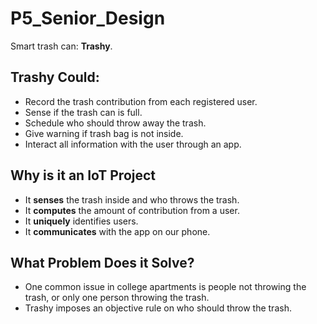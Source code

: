 # P5_Senior_Design
Smart trash can: **Trashy**.

## Trashy Could:
* Record the trash contribution from each registered user.
* Sense if the trash can is full.
* Schedule who should throw away the trash.
* Give warning if trash bag is not inside.
* Interact all information with the user through an app.

## Why is it an IoT Project
* It **senses** the trash inside and who throws the trash.
* It **computes** the amount of contribution from a user.
* It **uniquely** identifies users.
* It **communicates** with the app on our phone.

## What Problem Does it Solve?
* One common issue in college apartments is people not throwing the trash, or only one person throwing the trash.
* Trashy imposes an objective rule on who should throw the trash.
